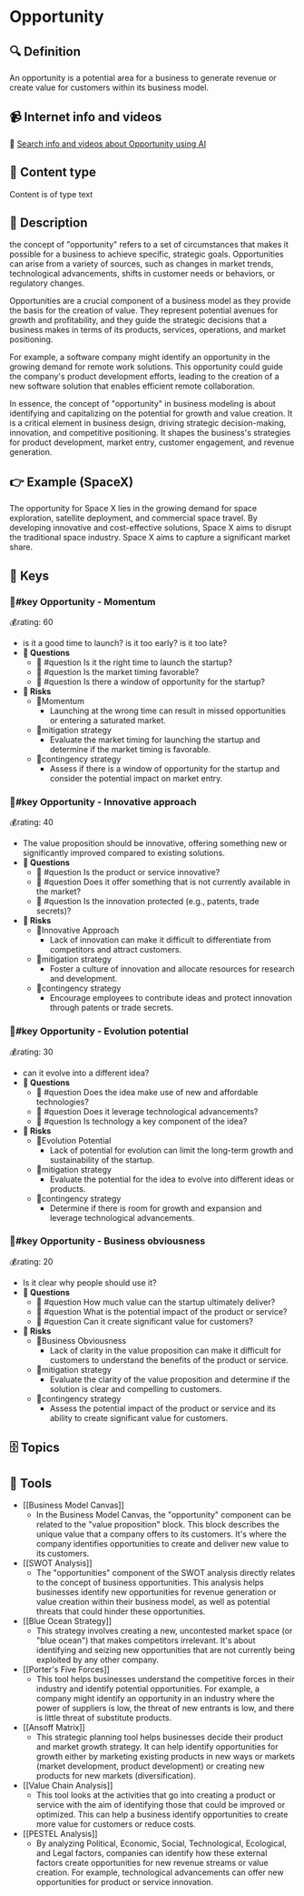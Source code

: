 
# Opportunity


## 🔍 Definition
An opportunity is a potential area for a business to generate revenue or create value for customers within its business model.


## 📹 Internet info and videos
🤖 [Search info and videos about Opportunity using AI](https://www.perplexity.ai/search?q=videos+about+Opportunity:+An+opportunity+is+a+potential+area+for+a+business+to+generate+revenue+or+create+value+for+customers+within+its+business+model.
)

## 📰 Content type 
Content is of type text

## 📖 Description
the concept of "opportunity" refers to a set of circumstances that makes it possible for a business to achieve specific, strategic goals. Opportunities can arise from a variety of sources, such as changes in market trends, technological advancements, shifts in customer needs or behaviors, or regulatory changes. 

Opportunities are a crucial component of a business model as they provide the basis for the creation of value. They represent potential avenues for growth and profitability, and they guide the strategic decisions that a business makes in terms of its products, services, operations, and market positioning. 

For example, a software company might identify an opportunity in the growing demand for remote work solutions. This opportunity could guide the company's product development efforts, leading to the creation of a new software solution that enables efficient remote collaboration. 

In essence, the concept of "opportunity" in business modeling is about identifying and capitalizing on the potential for growth and value creation. It is a critical element in business design, driving strategic decision-making, innovation, and competitive positioning. It shapes the business's strategies for product development, market entry, customer engagement, and revenue generation.

## 👉 Example (SpaceX)

The opportunity for Space X lies in the growing demand for space exploration, satellite deployment, and commercial space travel. By developing innovative and cost-effective solutions, Space X aims to disrupt the traditional space industry. Space X aims to capture a significant market share.

## 🔑 Keys

### 🔑#key Opportunity - Momentum

💰rating: 60
- is it a good time to launch? is it too early? is it too late?
- **💭 Questions**
  - 💭 #question Is it the right time to launch the startup?
  - 💭 #question Is the market timing favorable?
  - 💭 #question Is there a window of opportunity for the startup?
- **🚨 Risks**
  - 🚨Momentum
    - Launching at the wrong time can result in missed opportunities or entering a saturated market.
  - 🚨mitigation strategy
    - Evaluate the market timing for launching the startup and determine if the market timing is favorable.
  - 🚨contingency strategy
    - Assess if there is a window of opportunity for the startup and consider the potential impact on market entry.


### 🔑#key Opportunity - Innovative approach

💰rating: 40
- The value proposition should be innovative, offering something new or significantly improved compared to existing solutions.
- **💭 Questions**
  - 💭 #question Is the product or service innovative?
  - 💭 #question Does it offer something that is not currently available in the market?
  - 💭 #question Is the innovation protected (e.g., patents, trade secrets)?
- **🚨 Risks**
  - 🚨Innovative Approach
    - Lack of innovation can make it difficult to differentiate from competitors and attract customers.
  - 🚨mitigation strategy
    - Foster a culture of innovation and allocate resources for research and development.
  - 🚨contingency strategy
    - Encourage employees to contribute ideas and protect innovation through patents or trade secrets.


### 🔑#key Opportunity - Evolution potential

💰rating: 30
- can it evolve into a different idea?
- **💭 Questions**
  - 💭 #question Does the idea make use of new and affordable technologies?
  - 💭 #question Does it leverage technological advancements?
  - 💭 #question Is technology a key component of the idea?
- **🚨 Risks**
  - 🚨Evolution Potential
    - Lack of potential for evolution can limit the long-term growth and sustainability of the startup.
  - 🚨mitigation strategy
    - Evaluate the potential for the idea to evolve into different ideas or products.
  - 🚨contingency strategy
    - Determine if there is room for growth and expansion and leverage technological advancements.


### 🔑#key Opportunity - Business obviousness

💰rating: 20
- Is it clear why people should use it?
- **💭 Questions**
  - 💭 #question How much value can the startup ultimately deliver?
  - 💭 #question What is the potential impact of the product or service?
  - 💭 #question Can it create significant value for customers?
- **🚨 Risks**
  - 🚨Business Obviousness
    - Lack of clarity in the value proposition can make it difficult for customers to understand the benefits of the product or service.
  - 🚨mitigation strategy
    - Evaluate the clarity of the value proposition and determine if the solution is clear and compelling to customers.
  - 🚨contingency strategy
    - Assess the potential impact of the product or service and its ability to create significant value for customers.



## 🗄️ Topics


## 🧰 Tools
- [[Business Model Canvas]]
  - In the Business Model Canvas, the "opportunity" component can be related to the "value proposition" block. This block describes the unique value that a company offers to its customers. It's where the company identifies opportunities to create and deliver new value to its customers. 
- [[SWOT Analysis]]
  - The "opportunities" component of the SWOT analysis directly relates to the concept of business opportunities. This analysis helps businesses identify new opportunities for revenue generation or value creation within their business model, as well as potential threats that could hinder these opportunities.
- [[Blue Ocean Strategy]]
  - This strategy involves creating a new, uncontested market space (or "blue ocean") that makes competitors irrelevant. It's about identifying and seizing new opportunities that are not currently being exploited by any other company. 
- [[Porter's Five Forces]]
  - This tool helps businesses understand the competitive forces in their industry and identify potential opportunities. For example, a company might identify an opportunity in an industry where the power of suppliers is low, the threat of new entrants is low, and there is little threat of substitute products.
- [[Ansoff Matrix]]
  - This strategic planning tool helps businesses decide their product and market growth strategy. It can help identify opportunities for growth either by marketing existing products in new ways or markets (market development, product development) or creating new products for new markets (diversification).
- [[Value Chain Analysis]]
  - This tool looks at the activities that go into creating a product or service with the aim of identifying those that could be improved or optimized. This can help a business identify opportunities to create more value for customers or reduce costs.
- [[PESTEL Analysis]]
  - By analyzing Political, Economic, Social, Technological, Ecological, and Legal factors, companies can identify how these external factors create opportunities for new revenue streams or value creation. For example, technological advancements can offer new opportunities for product or service innovation.
